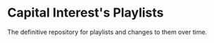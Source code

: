 # Capital Interest's Playlists

The definitive repository for playlists and changes to them over time.

